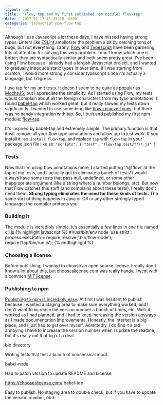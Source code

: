 ```yaml
---
layout: post
title:  "Flow, tap and my first published npm module: flow-tap"
date:   2017-01-17 11:35:00 -0800
categories: javascript npm flow tap
---
```


Although I use Javascript a lot these days, I have missed having strong types. Linters like [ESLint]({{site.url}}/posts/eslint-rules) ameliorate the problem a bit by catching tons of bugs, but not everything. Lately, [Flow](https://flow.org) and [Typescript](https://www.typescriptlang.org/) have been garnering lots of attention for solving this very problem. I don't know which one is better; they are syntactically similar and both seem pretty great. I've been using Flow because I already had a largish Javascript project, and I wanted to gradually introduce static types in over time. If I was starting from scratch, I would more strongly consider typescript since it's actually a language, but I digress.

I use [tap](http://www.node-tap.org/) for my unit tests. It doesn't seem to be quite as popular as [MochaJS](https://mochajs.org/), but I appreciate the simplicity. As I started using Flow, my tests would complain about all the foreign characters from my type annotations. I found [babel-tap](https://www.npmjs.com/package/babel-tap) which worked great, but it really slowed my tests down signficantly. I wanted to use something like [flow-remove-types](https://github.com/flowtype/flow-remove-types), but there was no handy integration with tap. So, I built and published my first npm module: [flow-tap](https://www.npmjs.com/package/flow-tap). 

It's inspired by babel-tap and extremely simple. The primary function is that it will remove all your flow type annotations and allow tap to just work. If you install it `npm install flow-tap`, and replace `tap` with `flow-tap` in your package.json file like so:
`"scripts": {
	"test": "flow-tap test/**/*.js"
}`



### Tests
Now that I'm using flow annotations more, I started putting '//@flow' at the top of my tests, and I actually got to eliminate a bunch of tests! I would always have some tests that pass null, undefined, or some other inappropriate argument (like a string where a number belongs, etc). But now that Flow catches this stuff (and complains about these tests), I really don't need them. **Strong typing eliminates the need for these kinds of tests.** The same sort of thing happens in Java or C# or any other strongly typed language; the compiler protects you.

### Building it
The module is incredibly simple. It's essentially a few lines in one file named cli.js
{% highlight javascript %}
#!/usr/bin/env node
'use strict';
process.execPath = require.resolve('.bin/flow-node');
require('tap/bin/run.js');
{% endhighlight %}


### Choosing a license.
Before publishing, I wanted to choose an open source license. I really don't know a lot about this, but [choosealicense.com](https://choosealicense.com/) was really handy. I went with a common [MIT license](https://choosealicense.com/licenses/mit/). 

### Publishing to npm
[Publishing to npm is incredibly easy](https://docs.npmjs.com/getting-started/publishing-npm-packages). At first I was hesitant to publish because I wanted a staging area to make sure everything worked, and I didn't want to increase the version number a bunch of times, etc. Well, it worked as I had planned, and I had to keep increasing the version anyways as I made documentation improvements. Honestly, the internet is a big place, and I just had to get over myself. Admittedly, I do find it a tad annoying I have to increase the version number when I update the readme, but it's really not that big of a deal.







bin directory

Writing tests that test a bunch of nonsensical input.

babel-node, 

Had to patch version to update README and License


https://choosealicense.com/
babel-tap


Easy to publish. No staging area to double check, but if you have to update the version number, nbd.